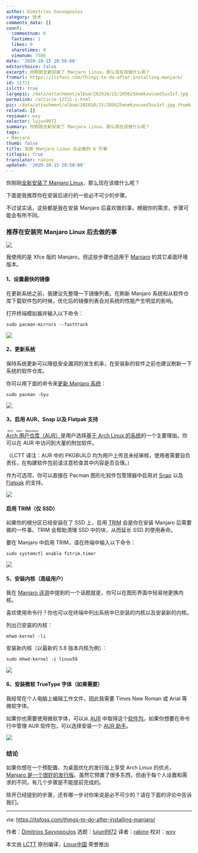 ```yaml
---
author: Dimitrios Savvopoulos
category: 技术
comments_data: []
count:
  commentnum: 0
  favtimes: 1
  likes: 0
  sharetimes: 0
  viewnum: 7586
date: '2020-10-15 20:50:00'
editorchoice: false
excerpt: 你刚刚全新安装了 Manjaro Linux，那么现在该做什么呢？
fromurl: https://itsfoss.com/things-to-do-after-installing-manjaro/
id: 12721
islctt: true
largepic: /data/attachment/album/202010/15/205625mnmkzucued3ux3zf.jpg
permalink: /article-12721-1.html
pic: /data/attachment/album/202010/15/205625mnmkzucued3ux3zf.jpg.thumb.jpg
related: []
reviewer: wxy
selector: lujun9972
summary: 你刚刚全新安装了 Manjaro Linux，那么现在该做什么呢？
tags:
- Manjaro
thumb: false
title: 安装 Manjaro Linux 后必做的 6 件事
titlepic: true
translator: rakino
updated: '2020-10-15 20:50:00'
---
```


你刚刚[全新安装了 Manjaro Linux](https://itsfoss.com/install-manjaro-linux/)，那么现在该做什么呢？


下面是我推荐你在安装后进行的一些必不可少的步骤。


不过说实话，这些都是我在安装 Manjaro 后喜欢做的事，根据你的需求，步骤可能会有所不同。


### 推荐在安装完 Manjaro Linux 后去做的事


![](/data/attachment/album/202010/15/205625mnmkzucued3ux3zf.jpg)


我使用的是 Xfce 版的 Manjaro，但这些步骤也适用于 [Manjaro](https://manjaro.org) 的其它桌面环境版本。


#### 1、设置最快的镜像


在更新系统之前，我建议先整理一下镜像列表。在刷新 Manjaro 系统和从软件仓库下载软件包的时候，优化后的镜像列表会对系统的性能产生明显的影响。


打开终端模拟器并输入以下命令：



```
sudo pacman-mirrors --fasttrack

```

![](/data/attachment/album/202010/15/205641eco99z8e6oxknoaf.png)


#### 2、更新系统


保持系统更新可以降低安全漏洞的发生机率，在安装新的软件之前也建议刷新一下系统的软件仓库。


你可以用下面的命令来[更新 Manjaro 系统](https://itsfoss.com/update-arch-linux/)：



```
sudo pacman -Syu

```

![](/data/attachment/album/202010/15/205714nc7m145n7qg0le4c.png)


#### 3、启用 AUR、Snap 以及 Flatpak 支持


[<ruby> Arch 用户仓库 <rt>  Arch User Repository </rt></ruby>（AUR）](https://itsfoss.com/aur-arch-linux/)是用户选择[基于 Arch Linux 的系统](https://itsfoss.com/arch-based-linux-distros/)的一个主要理由。你可以在 AUR 中访问到大量的附加软件。


（LCTT 译注：AUR 中的 PKGBUILD 均为用户上传且未经审核，使用者需要自负责任，在构建软件包前请注意检查其中内容是否合理。）


作为可选项，你可以直接在 Pacman 图形化软件包管理器中启用对 [Snap](https://itsfoss.com/use-snap-packages-ubuntu-16-04/) 以及 [Flatpak](https://itsfoss.com/flatpak-guide/) 的支持。


![](/data/attachment/album/202010/15/205732rlxxioz2xldf59yv.png)


#### 启用 TRIM（仅 SSD）


如果你的根分区已经安装在了 SSD 上，启用 [TRIM](https://en.wikipedia.org/wiki/Trim_(computing)) 会是你在安装 Manjaro 后需要做的一件事。TRIM 会帮助清理 SSD 中的块，从而延长 SSD 的使用寿命。


要在 Manjaro 中启用 TRIM，请在终端中输入以下命令：



```
sudo systemctl enable fstrim.timer

```

![](/data/attachment/album/202010/15/205746pj8z2rghhgghg1h8.png)


#### 5、安装内核（高级用户）


我在 [Manjaro 评测](https://itsfoss.com/manjaro-linux-review/)中提到的一个话题就是，你可以在图形界面中轻易地更换内核。


喜欢使用命令行？你也可以在终端中列出系统中已安装的内核以及安装新的内核。


列出已安装的内核：



```
mhwd-kernel -li

```

安装新内核（以最新的 5.8 版本内核为例）：



```
sudo mhwd-kernel -i linux58

```

![](/data/attachment/album/202010/15/205814xvtvlpeihrtvbu0c.png)


#### 6、安装微软 TrueType 字体（如果需要）


我经常在个人电脑上编辑工作文件，因此我需要 Times New Roman 或 Arial 等微软字体。


如果你也需要使用微软字体，可以从 [AUR](https://itsfoss.com/aur-arch-linux/) 中取得这个[软件包](https://aur.archlinux.org/packages/ttf-ms-fonts)。如果你想要在命令行中管理 AUR 软件包，可以选择安装一个 [AUR 助手](https://itsfoss.com/best-aur-helpers/)。


![](/data/attachment/album/202010/15/205838b0mbbi193orz3bpi.png)


### 结论


如果你想在一个预配置、为桌面优化的发行版上享受 Arch Linux 的优点，[Manjaro 是一个很好的发行版](https://itsfoss.com/why-use-manjaro-linux/)。虽然它预置了很多东西，但由于每个人设置和需求的不同，有几个步骤是不能提前完成的。


除开已经提到的步骤，还有哪一步对你来说是必不可少的？请在下面的评论中告诉我们。




---


via: <https://itsfoss.com/things-to-do-after-installing-manjaro/>


作者：[Dimitrios Savvopoulos](https://itsfoss.com/author/dimitrios/) 选题：[lujun9972](https://github.com/lujun9972) 译者：[rakino](https://github.com/rakino) 校对：[wxy](https://github.com/wxy)


本文由 [LCTT](https://github.com/LCTT/TranslateProject) 原创编译，[Linux中国](https://linux.cn/) 荣誉推出